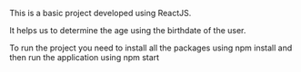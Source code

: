 This is a basic project developed using ReactJS. 

It helps us to determine the age using the birthdate of the user. 

To run the project you need to install all the packages using npm install and then run the application using npm start


